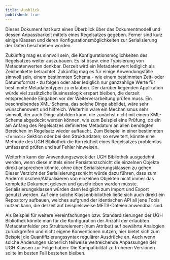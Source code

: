 ```yaml
---
title: Ausblick
published: true
---
```


Dieses Dokument hat kurz einen Überblick über das Dokumentmodell und dessen Anpassbarkeit mittels eines Regelsatzes gegeben. Ferner sind kurz einige Klassen und deren Konfigurationsmöglichkeiten zur Serialisierung der Daten beschrieben worden.

Zukünftig mag es sinnvoll sein, die Konfigurationsmöglichkeiten des Regelsatzes weiter auszubauen. Es ist bspw. eine Typisierung von Metadatenwerten denkbar. Derzeit wird ein Metadatenwert lediglich als Zeichenkette betrachtet. Zukünftig mag es für einige Anwendungsfälle sinnvoll sein, einem bestimmten Schema - wie einem bestimmten Zeit- oder Datumsformat - zu folgen oder aber lediglich nur ganzzahlige Werte für bestimmte Metadatentypen zu erlauben. Der darüber liegenden Applikation würde viel zusätzliche Businesslogik erspart bleiben, die derzeit entsprechende Eingaben vor der Weiterverarbeitung prüfen muss. Ein beschreibendes XML-Schema, das solche Dinge abbildet, wäre sehr wünschenswert und hilfreich. Weiterhin wäre ein Mechanismus sehr sinnvoll, der auch Dinge abbilden kann, die zunächst nicht mit einem XML-Schema abgedeckt werden können, wie zum Beispiel eine Prüfung, ob ein am Anfang des Regelsatzes definiertes Metadatum an allen benötigten Bereichen im Regelsatz wieder auftaucht. Zum Beispiel in einer bestimmten `<formats>` Sektion oder bei den Strukturdaten; so erweitert, könnte eine Methode des UGH Bibliothek die Korrektheit eines Regelsatzes problemlos umfassend prüfen und auf Fehler hinweisen.

Weiterhin kann der Anwendungszweck der UGH Bibliothek ausgedehnt werden, wenn diese mittels einer Persistenzschicht die einzelnen Objekte direkt ansprechen könnte, ohne über Serialisierungsklassen zu gehen. Dieser Verzicht der Serialisierungsschicht würde dazu führen, dass zum Ändern/Löschen/Aktualisieren von einzelnen Objekten nicht immer das komplette Dokument gelesen und geschrieben werden müsste. Serialisierungsklassen würden dann lediglich zum Import und Export genutzt werden. Auf eine solche Klassenbibliothek ließe sich auch direkt ein Repository aufbauen, welches aufgrund der identischen API all jene Tools nutzen kann, die derzeit auf beispielsweise METS-Dateien anwendbar sind.

Als Beispiel für weitere Vereinfachungen bzw. Standardisierungen der UGH Bibliothek könnte man für die Konfiguration der Anzahl der erlaubten Metadatenfelder pro Strukturelement (num Attribut) auf bewährte Analogien zurückgreifen und nicht eigene Konventionen nutzen, hier bietet sich zum Beispiel die Quantifizierungssyntax regulärer Ausdrücke an. Auch wenn solche Änderungen sicherlich teilweise weitreichende Anpassungen der UGH Klassen zur Folge haben: Die Kompatibilität zu früheren Versionen sollte im besten Fall bestehen bleiben.

